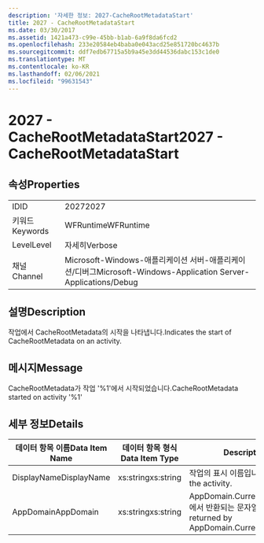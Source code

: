 ```yaml
---
description: '자세한 정보: 2027-CacheRootMetadataStart'
title: 2027 - CacheRootMetadataStart
ms.date: 03/30/2017
ms.assetid: 1421a473-c99e-45bb-b1ab-6a9f8da6fcd2
ms.openlocfilehash: 233e20584eb4baba0e043acd25e851720bc4637b
ms.sourcegitcommit: ddf7edb67715a5b9a45e3dd44536dabc153c1de0
ms.translationtype: MT
ms.contentlocale: ko-KR
ms.lasthandoff: 02/06/2021
ms.locfileid: "99631543"
---
```

# <a name="2027---cacherootmetadatastart"></a><span data-ttu-id="bb511-103">2027 - CacheRootMetadataStart</span><span class="sxs-lookup"><span data-stu-id="bb511-103">2027 - CacheRootMetadataStart</span></span>

## <a name="properties"></a><span data-ttu-id="bb511-104">속성</span><span class="sxs-lookup"><span data-stu-id="bb511-104">Properties</span></span>  
  
|||  
|-|-|  
|<span data-ttu-id="bb511-105">ID</span><span class="sxs-lookup"><span data-stu-id="bb511-105">ID</span></span>|<span data-ttu-id="bb511-106">2027</span><span class="sxs-lookup"><span data-stu-id="bb511-106">2027</span></span>|  
|<span data-ttu-id="bb511-107">키워드</span><span class="sxs-lookup"><span data-stu-id="bb511-107">Keywords</span></span>|<span data-ttu-id="bb511-108">WFRuntime</span><span class="sxs-lookup"><span data-stu-id="bb511-108">WFRuntime</span></span>|  
|<span data-ttu-id="bb511-109">Level</span><span class="sxs-lookup"><span data-stu-id="bb511-109">Level</span></span>|<span data-ttu-id="bb511-110">자세히</span><span class="sxs-lookup"><span data-stu-id="bb511-110">Verbose</span></span>|  
|<span data-ttu-id="bb511-111">채널</span><span class="sxs-lookup"><span data-stu-id="bb511-111">Channel</span></span>|<span data-ttu-id="bb511-112">Microsoft-Windows-애플리케이션 서버-애플리케이션/디버그</span><span class="sxs-lookup"><span data-stu-id="bb511-112">Microsoft-Windows-Application Server-Applications/Debug</span></span>|  
  
## <a name="description"></a><span data-ttu-id="bb511-113">설명</span><span class="sxs-lookup"><span data-stu-id="bb511-113">Description</span></span>  

 <span data-ttu-id="bb511-114">작업에서 CacheRootMetadata의 시작을 나타냅니다.</span><span class="sxs-lookup"><span data-stu-id="bb511-114">Indicates the start of CacheRootMetadata on an activity.</span></span>  
  
## <a name="message"></a><span data-ttu-id="bb511-115">메시지</span><span class="sxs-lookup"><span data-stu-id="bb511-115">Message</span></span>  

 <span data-ttu-id="bb511-116">CacheRootMetadata가 작업 '%1'에서 시작되었습니다.</span><span class="sxs-lookup"><span data-stu-id="bb511-116">CacheRootMetadata started on activity '%1'</span></span>  
  
## <a name="details"></a><span data-ttu-id="bb511-117">세부 정보</span><span class="sxs-lookup"><span data-stu-id="bb511-117">Details</span></span>  
  
|<span data-ttu-id="bb511-118">데이터 항목 이름</span><span class="sxs-lookup"><span data-stu-id="bb511-118">Data Item Name</span></span>|<span data-ttu-id="bb511-119">데이터 항목 형식</span><span class="sxs-lookup"><span data-stu-id="bb511-119">Data Item Type</span></span>|<span data-ttu-id="bb511-120">Description</span><span class="sxs-lookup"><span data-stu-id="bb511-120">Description</span></span>|  
|--------------------|--------------------|-----------------|  
|<span data-ttu-id="bb511-121">DisplayName</span><span class="sxs-lookup"><span data-stu-id="bb511-121">DisplayName</span></span>|<span data-ttu-id="bb511-122">xs:string</span><span class="sxs-lookup"><span data-stu-id="bb511-122">xs:string</span></span>|<span data-ttu-id="bb511-123">작업의 표시 이름입니다.</span><span class="sxs-lookup"><span data-stu-id="bb511-123">The display name of the activity.</span></span>|  
|<span data-ttu-id="bb511-124">AppDomain</span><span class="sxs-lookup"><span data-stu-id="bb511-124">AppDomain</span></span>|<span data-ttu-id="bb511-125">xs:string</span><span class="sxs-lookup"><span data-stu-id="bb511-125">xs:string</span></span>|<span data-ttu-id="bb511-126">AppDomain.CurrentDomain.FriendlyName에서 반환되는 문자열입니다.</span><span class="sxs-lookup"><span data-stu-id="bb511-126">The string returned by AppDomain.CurrentDomain.FriendlyName.</span></span>|
